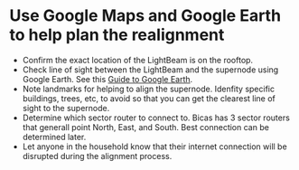# Use Google Maps and Google Earth to help plan the realignment 

- Confirm the exact location of the LightBeam is on the rooftop.
- Check line of sight between the LightBeam and the supernode using Google Earth. See this [Guide to Google Earth](https://startyourownisp.com/posts/guide-to-google-earth/).
- Note landmarks for helping to align the supernode. Idenfity specific buildings, trees, etc, to avoid so that you can get the clearest line of sight to the supernode.
- Determine which sector router to connect to. Bicas has 3 sector routers that generall point North, East, and South. Best connection can be determined later. 
- Let anyone in the household know that their internet connection will be disrupted during the alignment process.

